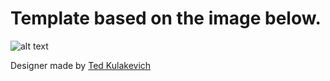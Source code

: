 # Template based on the image below.

![alt text](https://cdn.dribbble.com/users/946315/screenshots/6345653/sneak_peak_1.png)

Designer made by [Ted Kulakevich](https://dribbble.com/ted)
